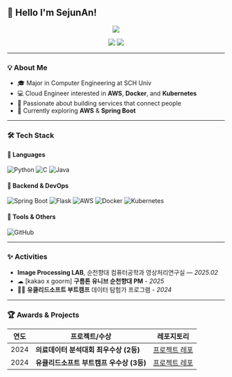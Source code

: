 ## 👋 Hello I'm SejunAn!

<div align="center">
  <img src="https://capsule-render.vercel.app/api?type=waving&color=auto&height=250&section=header&text=SejunAn's%20GitHub&fontSize=50&animation=twinkling" />

  <a href="https://velog.io/@blossom3912/posts"><img src="https://img.shields.io/badge/Velog-20C997?style=flat-square&logo=velog&logoColor=white"/></a>
  <a href="mailto:blossom3912@naver.com"><img src="https://img.shields.io/badge/Naver-03C75A?style=flat-square&logo=naver&logoColor=white"/></a>

</div>

---

### 💡 About Me

- 🎓 Major in Computer Engineering at SCH Univ
- 💻 Cloud Engineer interested in **AWS**, **Docker**, and **Kubernetes**
- 🚀 Passionate about building services that connect people
- 🌱 Currently exploring **AWS** & **Spring Boot**

---

### 🛠 Tech Stack

#### 📌 Languages
![Python](https://img.shields.io/badge/Python-3670A0?style=flat-square&logo=python&logoColor=ffdd54)
![C](https://img.shields.io/badge/C-00599C?style=flat-square&logo=c&logoColor=white)
![Java](https://img.shields.io/badge/Java-ED8B00?style=flat-square&logo=java&logoColor=white)

#### 🔧 Backend & DevOps
![Spring Boot](https://img.shields.io/badge/Spring_Boot-6DB33F?style=flat-square&logo=springboot&logoColor=white)
![Flask](https://img.shields.io/badge/Flask-000000?style=flat-square&logo=flask&logoColor=white)
![AWS](https://img.shields.io/badge/AWS-232F3E?style=flat-square&logo=amazonaws&logoColor=white)
![Docker](https://img.shields.io/badge/Docker-2496ED?style=flat-square&logo=docker&logoColor=white)
![Kubernetes](https://img.shields.io/badge/Kubernetes-326CE5?style=flat-square&logo=kubernetes&logoColor=white)

#### 🧰 Tools & Others
![GitHub](https://img.shields.io/badge/GitHub-181717?style=flat-square&logo=github&logoColor=white)

---

### ✨ Activities
- **Image Processing LAB**, 순천향대 컴퓨터공학과 영상처리연구실 — *2025.02*
- ☁ [kakao x goorm] **구름톤 유니브 순천향대 PM** - *2025*
- 🧑‍🏫 **유클리드소프트 부트캠프** 데이터 탐험가 프로그램 - *2024*

---

### 🏆 Awards & Projects

| 연도 | 프로젝트/수상 | 레포지토리 |
|------|----------------|------------|
| 2024 | **의료데이터 분석대회 최우수상 (2등)** | [프로젝트 레포](https://github.com/SeJunAn/Medical-Data-Analysis-Competition) |
| 2024 | **유클리드소프트 부트캠프 우수상 (3등)** | [프로젝트 레포](https://github.com/SeJunAn/-ABC-Bootcamp-Final-Presentation) |

